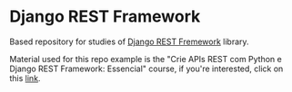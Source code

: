 # Django REST Framework

Based repository for studies of [Django REST Fremework](https://www.django-rest-framework.org) library.

Material used for this repo example is the "Crie APIs REST com Python e Django REST Framework: Essencial" course, if you're interested, click on this [link](https://www.udemy.com/course/criando-apis-rest-com-django-rest-framework-essencial).
